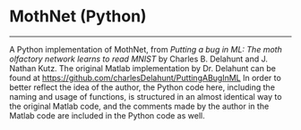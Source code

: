 # MothNet (Python)
------------
A Python implementation of MothNet, from _Putting a bug in ML: The moth olfactory network learns to read MNIST_ by Charles B. Delahunt and J. Nathan Kutz. 
The original Matlab implementation by Dr. Delahunt can be found at https://github.com/charlesDelahunt/PuttingABugInML
In order to better reflect the idea of the author, the Python code here, including the naming and usage of functions, is structured in an almost identical way to the original Matlab code, and the comments made by the author in the Matlab code are included in the Python code as well.

